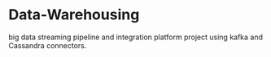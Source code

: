# Data-Warehousing
 big data streaming pipeline and integration platform project using kafka and Cassandra connectors.
